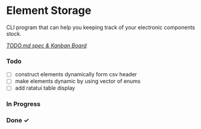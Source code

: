 # Element Storage

CLI program that can help you keeping track of your electronic components stock.

<em>[TODO.md spec & Kanban Board](https://bit.ly/3fCwKfM)</em>

### Todo

- [ ] construct elements dynamically form csv header  
- [ ] make elements dynamic by using vector of enums  
- [ ] add ratatui table display  

### In Progress


### Done ✓


